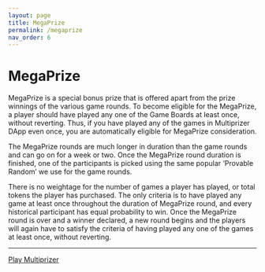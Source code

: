 ```yaml
---
layout: page
title: MegaPrize
permalink: /megaprize
nav_order: 6
---
```


# MegaPrize

MegaPrize is a special bonus prize that is offered apart from the prize winnings of the various game rounds. To become eligible for the MegaPrize, a player should have played any one of the Game Boards at least once, without reverting. Thus, if you have played any of the games in Multiprizer DApp even once, you are automatically eligible for MegaPrize consideration.

The MegaPrize rounds are much longer in duration than the game rounds and can go on for a week or two. Once the MegaPrize round duration is finished, one of the participants is picked using the same popular ‘Provable Random’ we use for the game rounds. 

There is no weightage for the number of games a player has played, or total tokens the player has purchased. The only criteria is to have played any game at least once throughout the duration of MegaPrize round, and every historical participant has equal probability to win. Once the MegaPrize round is over and a winner declared, a new round begins and the players will again have to satisfy the criteria of having played any one of the games at least once, without reverting. 


---
[Play Multiprizer](https://multiprizer.io)
